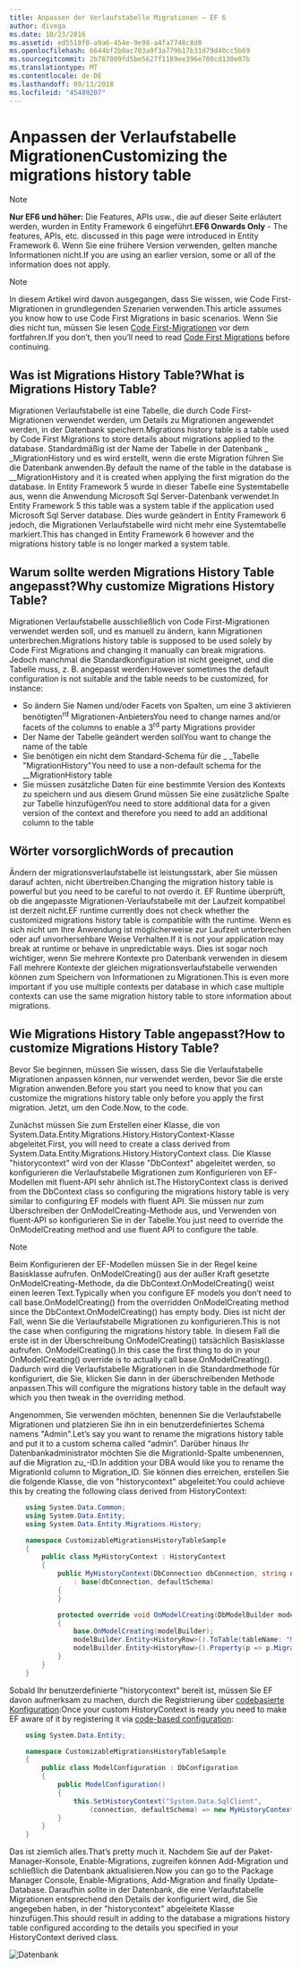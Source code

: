 ```yaml
---
title: Anpassen der Verlaufstabelle Migrationen – EF 6
author: divega
ms.date: 10/23/2016
ms.assetid: ed5518f0-a9a6-454e-9e98-a4fa7748c8d0
ms.openlocfilehash: 6644bf2b0ac703a9f3a779b17b31d79d40cc5b69
ms.sourcegitcommit: 2b787009fd5be5627f1189ee396e708cd130e07b
ms.translationtype: MT
ms.contentlocale: de-DE
ms.lasthandoff: 09/13/2018
ms.locfileid: "45489207"
---
```

# <a name="customizing-the-migrations-history-table"></a><span data-ttu-id="dce76-102">Anpassen der Verlaufstabelle Migrationen</span><span class="sxs-lookup"><span data-stu-id="dce76-102">Customizing the migrations history table</span></span>
> [!NOTE]
> <span data-ttu-id="dce76-103">**Nur EF6 und höher:** Die Features, APIs usw., die auf dieser Seite erläutert werden, wurden in Entity Framework 6 eingeführt.</span><span class="sxs-lookup"><span data-stu-id="dce76-103">**EF6 Onwards Only** - The features, APIs, etc. discussed in this page were introduced in Entity Framework 6.</span></span> <span data-ttu-id="dce76-104">Wenn Sie eine frühere Version verwenden, gelten manche Informationen nicht.</span><span class="sxs-lookup"><span data-stu-id="dce76-104">If you are using an earlier version, some or all of the information does not apply.</span></span>

> [!NOTE]
> <span data-ttu-id="dce76-105">In diesem Artikel wird davon ausgegangen, dass Sie wissen, wie Code First-Migrationen in grundlegenden Szenarien verwenden.</span><span class="sxs-lookup"><span data-stu-id="dce76-105">This article assumes you know how to use Code First Migrations in basic scenarios.</span></span> <span data-ttu-id="dce76-106">Wenn Sie dies nicht tun, müssen Sie lesen [Code First-Migrationen](~/ef6/modeling/code-first/migrations/index.md) vor dem fortfahren.</span><span class="sxs-lookup"><span data-stu-id="dce76-106">If you don’t, then you’ll need to read [Code First Migrations](~/ef6/modeling/code-first/migrations/index.md) before continuing.</span></span>

## <a name="what-is-migrations-history-table"></a><span data-ttu-id="dce76-107">Was ist Migrations History Table?</span><span class="sxs-lookup"><span data-stu-id="dce76-107">What is Migrations History Table?</span></span>

<span data-ttu-id="dce76-108">Migrationen Verlaufstabelle ist eine Tabelle, die durch Code First-Migrationen verwendet werden, um Details zu Migrationen angewendet werden, in der Datenbank speichern.</span><span class="sxs-lookup"><span data-stu-id="dce76-108">Migrations history table is a table used by Code First Migrations to store details about migrations applied to the database.</span></span> <span data-ttu-id="dce76-109">Standardmäßig ist der Name der Tabelle in der Datenbank \_ \_MigrationHistory und es wird erstellt, wenn die erste Migration führen Sie die Datenbank anwenden.</span><span class="sxs-lookup"><span data-stu-id="dce76-109">By default the name of the table in the database is \_\_MigrationHistory and it is created when applying the first migration do the database.</span></span> <span data-ttu-id="dce76-110">In Entity Framework 5 wurde in dieser Tabelle eine Systemtabelle aus, wenn die Anwendung Microsoft Sql Server-Datenbank verwendet.</span><span class="sxs-lookup"><span data-stu-id="dce76-110">In Entity Framework 5 this table was a system table if the application used Microsoft Sql Server database.</span></span> <span data-ttu-id="dce76-111">Dies wurde geändert in Entity Framework 6 jedoch, die Migrationen Verlaufstabelle wird nicht mehr eine Systemtabelle markiert.</span><span class="sxs-lookup"><span data-stu-id="dce76-111">This has changed in Entity Framework 6 however and the migrations history table is no longer marked a system table.</span></span>

## <a name="why-customize-migrations-history-table"></a><span data-ttu-id="dce76-112">Warum sollte werden Migrations History Table angepasst?</span><span class="sxs-lookup"><span data-stu-id="dce76-112">Why customize Migrations History Table?</span></span>

<span data-ttu-id="dce76-113">Migrationen Verlaufstabelle ausschließlich von Code First-Migrationen verwendet werden soll, und es manuell zu ändern, kann Migrationen unterbrechen.</span><span class="sxs-lookup"><span data-stu-id="dce76-113">Migrations history table is supposed to be used solely by Code First Migrations and changing it manually can break migrations.</span></span> <span data-ttu-id="dce76-114">Jedoch manchmal die Standardkonfiguration ist nicht geeignet, und die Tabelle muss, z. B. angepasst werden:</span><span class="sxs-lookup"><span data-stu-id="dce76-114">However sometimes the default configuration is not suitable and the table needs to be customized, for instance:</span></span>

-   <span data-ttu-id="dce76-115">So ändern Sie Namen und/oder Facets von Spalten, um eine 3 aktivieren benötigten<sup>rd</sup> Migrationen-Anbieters</span><span class="sxs-lookup"><span data-stu-id="dce76-115">You need to change names and/or facets of the columns to enable a 3<sup>rd</sup> party Migrations provider</span></span>
-   <span data-ttu-id="dce76-116">Der Name der Tabelle geändert werden soll</span><span class="sxs-lookup"><span data-stu-id="dce76-116">You want to change the name of the table</span></span>
-   <span data-ttu-id="dce76-117">Sie benötigen ein nicht dem Standard-Schema für die \_ \_Tabelle "MigrationHistory"</span><span class="sxs-lookup"><span data-stu-id="dce76-117">You need to use a non-default schema for the \_\_MigrationHistory table</span></span>
-   <span data-ttu-id="dce76-118">Sie müssen zusätzliche Daten für eine bestimmte Version des Kontexts zu speichern und aus diesem Grund müssen Sie eine zusätzliche Spalte zur Tabelle hinzufügen</span><span class="sxs-lookup"><span data-stu-id="dce76-118">You need to store additional data for a given version of the context and therefore you need to add an additional column to the table</span></span>

## <a name="words-of-precaution"></a><span data-ttu-id="dce76-119">Wörter vorsorglich</span><span class="sxs-lookup"><span data-stu-id="dce76-119">Words of precaution</span></span>

<span data-ttu-id="dce76-120">Ändern der migrationsverlaufstabelle ist leistungsstark, aber Sie müssen darauf achten, nicht übertreiben.</span><span class="sxs-lookup"><span data-stu-id="dce76-120">Changing the migration history table is powerful but you need to be careful to not overdo it.</span></span> <span data-ttu-id="dce76-121">EF Runtime überprüft, ob die angepasste Migrationen-Verlaufstabelle mit der Laufzeit kompatibel ist derzeit nicht.</span><span class="sxs-lookup"><span data-stu-id="dce76-121">EF runtime currently does not check whether the customized migrations history table is compatible with the runtime.</span></span> <span data-ttu-id="dce76-122">Wenn es sich nicht um Ihre Anwendung ist möglicherweise zur Laufzeit unterbrechen oder auf unvorhersehbare Weise Verhalten.</span><span class="sxs-lookup"><span data-stu-id="dce76-122">If it is not your application may break at runtime or behave in unpredictable ways.</span></span> <span data-ttu-id="dce76-123">Dies ist sogar noch wichtiger, wenn Sie mehrere Kontexte pro Datenbank verwenden in diesem Fall mehrere Kontexte der gleichen migrationsverlaufstabelle verwenden können zum Speichern von Informationen zu Migrationen.</span><span class="sxs-lookup"><span data-stu-id="dce76-123">This is even more important if you use multiple contexts per database in which case multiple contexts can use the same migration history table to store information about migrations.</span></span>

## <a name="how-to-customize-migrations-history-table"></a><span data-ttu-id="dce76-124">Wie Migrations History Table angepasst?</span><span class="sxs-lookup"><span data-stu-id="dce76-124">How to customize Migrations History Table?</span></span>

<span data-ttu-id="dce76-125">Bevor Sie beginnen, müssen Sie wissen, dass Sie die Verlaufstabelle Migrationen anpassen können, nur verwendet werden, bevor Sie die erste Migration anwenden.</span><span class="sxs-lookup"><span data-stu-id="dce76-125">Before you start you need to know that you can customize the migrations history table only before you apply the first migration.</span></span> <span data-ttu-id="dce76-126">Jetzt, um den Code.</span><span class="sxs-lookup"><span data-stu-id="dce76-126">Now, to the code.</span></span>

<span data-ttu-id="dce76-127">Zunächst müssen Sie zum Erstellen einer Klasse, die von System.Data.Entity.Migrations.History.HistoryContext-Klasse abgeleitet.</span><span class="sxs-lookup"><span data-stu-id="dce76-127">First, you will need to create a class derived from System.Data.Entity.Migrations.History.HistoryContext class.</span></span> <span data-ttu-id="dce76-128">Die Klasse "historycontext" wird von der Klasse "DbContext" abgeleitet werden, so konfigurieren die Verlaufstabelle Migrationen zum Konfigurieren von EF-Modellen mit fluent-API sehr ähnlich ist.</span><span class="sxs-lookup"><span data-stu-id="dce76-128">The HistoryContext class is derived from the DbContext class so configuring the migrations history table is very similar to configuring EF models with fluent API.</span></span> <span data-ttu-id="dce76-129">Sie müssen nur zum Überschreiben der OnModelCreating-Methode aus, und Verwenden von fluent-API so konfigurieren Sie in der Tabelle.</span><span class="sxs-lookup"><span data-stu-id="dce76-129">You just need to override the OnModelCreating method and use fluent API to configure the table.</span></span>

>[!NOTE]
> <span data-ttu-id="dce76-130">Beim Konfigurieren der EF-Modellen müssen Sie in der Regel keine Basisklasse aufrufen. OnModelCreating() aus der außer Kraft gesetzte OnModelCreating-Methode, da die DbContext.OnModelCreating() weist einen leeren Text.</span><span class="sxs-lookup"><span data-stu-id="dce76-130">Typically when you configure EF models you don’t need to call base.OnModelCreating() from the overridden OnModelCreating method since the DbContext.OnModelCreating() has empty body.</span></span> <span data-ttu-id="dce76-131">Dies ist nicht der Fall, wenn Sie die Verlaufstabelle Migrationen zu konfigurieren.</span><span class="sxs-lookup"><span data-stu-id="dce76-131">This is not the case when configuring the migrations history table.</span></span> <span data-ttu-id="dce76-132">In diesem Fall die erste ist in der Überschreibung OnModelCreating() tatsächlich Basisklasse aufrufen. OnModelCreating().</span><span class="sxs-lookup"><span data-stu-id="dce76-132">In this case the first thing to do in your OnModelCreating() override is to actually call base.OnModelCreating().</span></span> <span data-ttu-id="dce76-133">Dadurch wird die Verlaufstabelle Migrationen in die Standardmethode für konfiguriert, die Sie, klicken Sie dann in der überschreibenden Methode anpassen.</span><span class="sxs-lookup"><span data-stu-id="dce76-133">This will configure the migrations history table in the default way which you then tweak in the overriding method.</span></span>

<span data-ttu-id="dce76-134">Angenommen, Sie verwenden möchten, benennen Sie die Verlaufstabelle Migrationen und platzieren Sie ihn in ein benutzerdefiniertes Schema namens "Admin".</span><span class="sxs-lookup"><span data-stu-id="dce76-134">Let’s say you want to rename the migrations history table and put it to a custom schema called “admin”.</span></span> <span data-ttu-id="dce76-135">Darüber hinaus Ihr Datenbankadministrator möchten Sie die MigrationId-Spalte umbenennen, auf die Migration zu\_-ID.</span><span class="sxs-lookup"><span data-stu-id="dce76-135">In addition your DBA would like you to rename the MigrationId column to Migration\_ID.</span></span>  <span data-ttu-id="dce76-136">Sie können dies erreichen, erstellen Sie die folgende Klasse, die von "historycontext" abgeleitet:</span><span class="sxs-lookup"><span data-stu-id="dce76-136">You could achieve this by creating the following class derived from HistoryContext:</span></span>

``` csharp
    using System.Data.Common;
    using System.Data.Entity;
    using System.Data.Entity.Migrations.History;

    namespace CustomizableMigrationsHistoryTableSample
    {
        public class MyHistoryContext : HistoryContext
        {
            public MyHistoryContext(DbConnection dbConnection, string defaultSchema)
                : base(dbConnection, defaultSchema)
            {
            }

            protected override void OnModelCreating(DbModelBuilder modelBuilder)
            {
                base.OnModelCreating(modelBuilder);
                modelBuilder.Entity<HistoryRow>().ToTable(tableName: "MigrationHistory", schemaName: "admin");
                modelBuilder.Entity<HistoryRow>().Property(p => p.MigrationId).HasColumnName("Migration_ID");
            }
        }
    }
```

<span data-ttu-id="dce76-137">Sobald Ihr benutzerdefinierte "historycontext" bereit ist, müssen Sie EF davon aufmerksam zu machen, durch die Registrierung über [codebasierte Konfiguration](http://msdn.com/data/jj680699):</span><span class="sxs-lookup"><span data-stu-id="dce76-137">Once your custom HistoryContext is ready you need to make EF aware of it by registering it via [code-based configuration](http://msdn.com/data/jj680699):</span></span>

``` csharp
    using System.Data.Entity;

    namespace CustomizableMigrationsHistoryTableSample
    {
        public class ModelConfiguration : DbConfiguration
        {
            public ModelConfiguration()
            {
                this.SetHistoryContext("System.Data.SqlClient",
                    (connection, defaultSchema) => new MyHistoryContext(connection, defaultSchema));
            }
        }
    }
```

<span data-ttu-id="dce76-138">Das ist ziemlich alles.</span><span class="sxs-lookup"><span data-stu-id="dce76-138">That’s pretty much it.</span></span> <span data-ttu-id="dce76-139">Nachdem Sie auf der Paket-Manager-Konsole, Enable-Migrations, zugreifen können Add-Migration und schließlich die Datenbank aktualisieren.</span><span class="sxs-lookup"><span data-stu-id="dce76-139">Now you can go to the Package Manager Console, Enable-Migrations, Add-Migration and finally Update-Database.</span></span> <span data-ttu-id="dce76-140">Daraufhin sollte in der Datenbank, die eine Verlaufstabelle Migrationen entsprechend den Details der konfiguriert wird, die Sie angegeben haben, in der "historycontext" abgeleitete Klasse hinzufügen.</span><span class="sxs-lookup"><span data-stu-id="dce76-140">This should result in adding to the database a migrations history table configured according to the details you specified in your HistoryContext derived class.</span></span>

![Datenbank](~/ef6/media/database.png)
